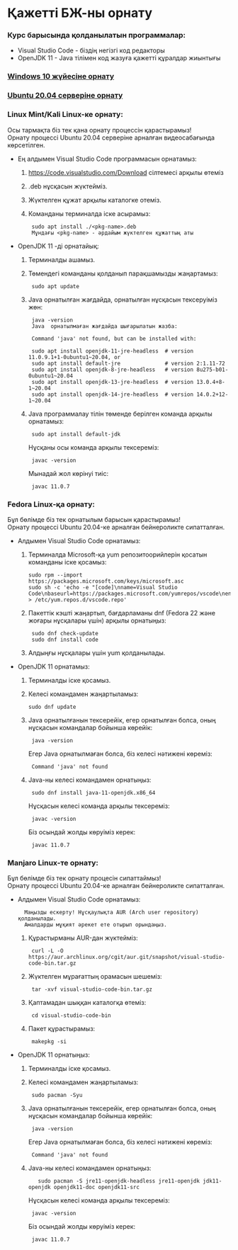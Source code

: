 # Қажетті БЖ-ны орнату

### Курс барысында қолданылатын программалар:
* Visual Studio Code - біздің негізгі код редакторы
* OpenJDK 11 -  Java тілімен код жазуға қажетті құралдар жиынтығы

### [Windows 10 жүйесіне орнату](https://www.youtube.com/)
### [Ubuntu 20.04 серверіне орнату](https://www.youtube.com/)
### Linux Mint/Kali Linux-ке орнату:

Осы тармақта біз тек қана орнату процессін қарастырамыз! \
Орнату процессі Ubuntu 20.04 серверіне арналған видеосабағында көрсетілген.

* Ең алдымен Visual Studio Code программасын орнатамыз:
    1. https://code.visualstudio.com/Download сілтемесі арқылы өтеміз
    2. .deb нұсқасын жүктейміз.
    3. Жүктелген құжат арқылы каталогке отеміз.
    4. Команданы терминалда іске асырамыз:
       
            sudo apt install ./<pkg-name>.deb
            Мұндағы <pkg-name> - әрдайым жүктелген құжаттың аты
    
* OpenJDK 11 -ді орнатайық:
    1. Терминалды ашамыз.
    2. Төмендегі команданы қолданып парақшамызды жаңартамыз:
       
            sudo apt update
    3. Java орнатылған жағдайда, орнатылған нұсқасын тексеруіміз жөн:
    
            java -version
            Java  орнатылмаған жағдайда шығарылатын жазба:
            
            Command 'java' not found, but can be installed with:

            sudo apt install openjdk-11-jre-headless  # version 11.0.9.1+1-0ubuntu1~20.04, or
            sudo apt install default-jre              # version 2:1.11-72
            sudo apt install openjdk-8-jre-headless   # version 8u275-b01-0ubuntu1~20.04
            sudo apt install openjdk-13-jre-headless  # version 13.0.4+8-1~20.04
            sudo apt install openjdk-14-jre-headless  # version 14.0.2+12-1~20.04

    4. Java программалау тілін төменде берілген команда арқылы орнатамыз:
    
            sudo apt install default-jdk
        Нұсқаны осы команда арқылы тексереміз:
       
            javac -version
        Мынадай жол көрінуі тиіс:
            
            javac 11.0.7


### Fedora Linux-қа орнату:
Бұл бөлімде біз тек орнатылым барысын қарастырамыз! \
Орнату процессі Ubuntu 20.04-ке арналған бейнероликте сипатталған.

* Алдымен Visual Studio Code орнатамыз:
    1. Терминалда Microsoft-қа yum репозитоорийлерін қосатын команданы іске қосамыз:

           sudo rpm --import https://packages.microsoft.com/keys/microsoft.asc
           sudo sh -c 'echo -e "[code]\nname=Visual Studio Code\nbaseurl=https://packages.microsoft.com/yumrepos/vscode\nenabled=1\ngpgcheck=1\ngpgkey=https://packages.microsoft.com/keys/microsoft.asc" > /etc/yum.repos.d/vscode.repo'
    2. Пакеттік кэшті жаңартып, бағдарламаны dnf (Fedora 22 және жоғары нұсқалары үшін) арқылы орнатыңыз:
            
            sudo dnf check-update
            sudo dnf install code
    3. Алдыңғы нұсқалары үшін yum қолданылады.
* OpenJDK 11 орнатамыз:
    1. Терминалды іске қосамыз.
    2. Келесі командамен жаңартыламыз:

           sudo dnf update
    3. Java орнатылғанын тексерейік, егер орнатылған болса, оның нұсқасын командалар бойынша көрейік:

            java -version
       Егер Java орнатылмаған болса, біз келесі нәтижені көреміз:

            Command 'java' not found
        
    4. Java-ны келесі командамен орнатыңыз:

            sudo dnf install java-11-openjdk.x86_64
       Нұсқасын келесі команда арқылы тексереміз:

            javac -version
       Біз осындай жолды көруіміз керек:

            javac 11.0.7

### Manjaro Linux-те орнату:

Бұл бөлімде біз тек орнату процесін сипаттаймыз! \
Орнату процессі Ubuntu 20.04-ке арналған бейнероликте сипатталған.

* Алдымен Visual Studio Code орнатамыз:
  
        Маңызды ескерту! Нұсқаулықта AUR (Arch user repository) қолданылады.
        Амалдарды мұқият әрекет ете отырып орындаңыз.
    1. Құрастырманы AUR-дан жүктейміз:
    
            curl -L -O https://aur.archlinux.org/cgit/aur.git/snapshot/visual-studio-code-bin.tar.gz
    2. Жүктелген мұрағаттың орамасын шешеміз:
       
            tar -xvf visual-studio-code-bin.tar.gz
    3. Қаптамадан шыққан каталогқа өтеміз:
       
            cd visual-studio-code-bin
    4. Пакет құрастырамыз:
    
            makepkg -si
    
* OpenJDK 11 орнатыңыз:
    1. Терминалды іске қосамыз.
    2. Келесі командамен жаңартыламыз:

            sudo pacman -Syu
                
    3. Java орнатылғанын тексерейік, егер орнатылған болса, оның нұсқасын командалар бойынша көрейік:
    
            java -version
       Егер Java орнатылмаған болса, біз келесі нәтижені көреміз:

            Command 'java' not found
  4. Java-ны келесі командамен орнатыңыз:
     
            sudo pacman -S jre11-openjdk-headless jre11-openjdk jdk11-openjdk openjdk11-doc openjdk11-src

     Нұсқасын келесі команда арқылы тексереміз:

          javac -version
     Біз осындай жолды көруіміз керек:

          javac 11.0.7
